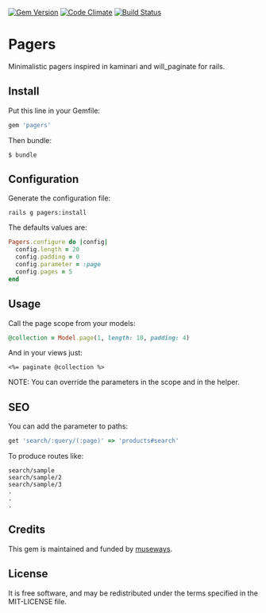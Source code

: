 [![Gem Version](https://badge.fury.io/rb/pagers.svg)](http://badge.fury.io/rb/pagers) [![Code Climate](https://codeclimate.com/github/museways/pagers/badges/gpa.svg)](https://codeclimate.com/github/museways/pagers) [![Build Status](https://travis-ci.org/museways/pagers.svg?branch=3.0.3)](https://travis-ci.org/museways/pagers)

# Pagers

Minimalistic pagers inspired in kaminari and will_paginate for rails.

## Install

Put this line in your Gemfile:
```ruby
gem 'pagers'
```

Then bundle:
```
$ bundle
```

## Configuration

Generate the configuration file:
```
rails g pagers:install
```

The defaults values are:
```ruby
Pagers.configure do |config|
  config.length = 20
  config.padding = 0
  config.parameter = :page
  config.pages = 5
end
```

## Usage

Call the page scope from your models:
```ruby
@collection = Model.page(1, length: 10, padding: 4)
```

And in your views just:
```erb
<%= paginate @collection %>
```

NOTE: You can override the parameters in the scope and in the helper.

## SEO

You can add the parameter to paths:
```ruby
get 'search/:query/(:page)' => 'products#search'
```

To produce routes like:
```
search/sample
search/sample/2
search/sample/3
.
.
.
```

## Credits

This gem is maintained and funded by [museways](http://museways.com).

## License

It is free software, and may be redistributed under the terms specified in the MIT-LICENSE file.
